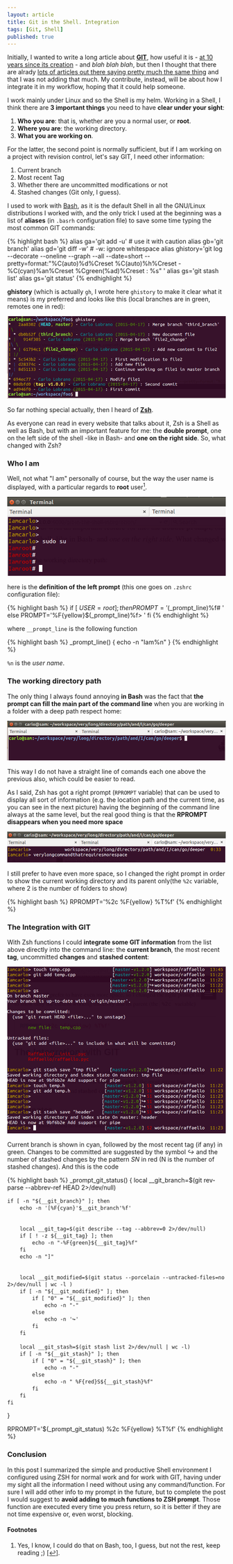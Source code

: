 ```yaml
---
layout: article
title: Git in the Shell. Integration
tags: [Git, Shell]
published: true
---
```


Initially, I wanted to write a long article about [**GIT**](http://git-scm.com/), how useful it is - [at 10 years since its creation](https://www.atlassian.com/git/articles/10-years-of-git/) - and *blah blah blah*, but then I thought that there are alrady [lots of articles out there saying pretty much the same thing](https://www.google.it/search?client=ubuntu&hs=6Sm&channel=fs&q=git+how+to&oq=git+how+to&gs_l=serp.3...9121.9812.0.10076.7.6.0.0.0.0.0.0..0.0.msedr...0...1c.1.64.serp..7.0.0.vaBWCreLahE) and that I was not adding that much. My contribute, instead, will be about how I integrate it in my workflow, hoping that it could help someone.

I work mainly under Linux and so the Shell is my helm. Working in a Shell, I think there are **3 important things** you need to have **clear under your sight**:

1. **Who you are**: that is, whether are you a normal user, or **root**.
2. **Where you are**: the working directory.
3. **What you are working on**.

For the latter, the second point is normally sufficient, but if I am working on a project with revision control, let's say GIT, I need other information:

1. Current branch
2. Most recent Tag
3. Whether there are uncommitted modifications or not
4. Stashed changes (Git only, I guess).

I used to work with [Bash](https://www.gnu.org/software/bash/), as it is the default Shell in all the GNU/Linux distributions I worked with, and the only trick I used at the beginning was a list of **aliases** (in `.basrh` configuration file) to save some time typing the most common GIT commands:

{% highlight bash %}
alias ga='git add -u'       # use it with caution
alias gb='git branch'
alias gd='git diff -w'      # -w: ignore whitespace
alias ghistory='git log --decorate --oneline --graph --all --date=short --pretty=format:"%C(auto)%d%Creset %C(auto)%h%Creset - %C(cyan)%an%Creset %Cgreen(%ad)%Creset : %s" '
alias gs='git stash list'
alias gs='git status'
{% endhighlight %}

**ghistory** (which is actually `gh`, I wrote here `ghistory` to make it clear what it means) is my preferred and looks like this (local branches are in green, remotes one in red):

![ghistory](/images/bash-ghistory.png)


So far nothing special actually, then I heard of [**Zsh**](http://zsh.sourceforge.net/).

As everyone can read in every website that talks about it, Zsh is a Shell as well as Bash, but with an important feature for me: the **double prompt**, one on the left side of the shell -like in Bash- and **one on the right side**. So, what changed with Zsh?

### Who I am

Well, not what "I am" personally of course, but the way the user name is displayed, with a particular regards to **root** user<a rel="nofollow" href="#footnote1" id="ref_footnote1"><sup>1</sup></a>.

![iamroot](/images/iamroot.png)

here is the **definition of the left prompt** (this one goes on `.zshrc` configuration file):

{% highlight bash %}
if [ ${USER} = root ]; then
    PROMPT='%F{red}$(_prompt_line)%f# '
else
    PROMPT='%F{yellow}$(_prompt_line)%f> '
fi
{% endhighlight %}

where `__prompt_line` is the following function

{% highlight bash %}
_prompt_line()
{
    echo -n "Iam%n"
}
{% endhighlight %}

`%n` is the *user name*.

### The working directory path

The only thing I always found annoying **in Bash** was the fact that **the prompt can fill the main part of the command line** when you are working in a folder with a deep path respect home:

![bash-long-path](/images/bash-long-path.png)

This way I do not have a straight line of comands each one above the previous also, which could be easier to read.

As I said, Zsh has got a right prompt (`RPROMPT` variable) that can be used to display all sort of information (e.g. the location path and the current time, as you can see in the next picture) having the beginning of the command line always at the same level, but the real good thing is that the **RPROMPT disappears when you need more space**

![zsh-long-path](/images/zsh-long-path.png)

I still prefer to have even more space, so I changed the right prompt in order to show the current working directory and its parent only(the `%2c` variable, where 2 is the number of folders to show)

{% highlight bash %}
RPROMPT='%2c %F{yellow} %T%f'
{% endhighlight %}

### The Integration with GIT

With Zsh functions I could **integrate some GIT information** from the list above directly into the command line: the **current branch**, the most recent **tag**, uncommitted **changes** and **stashed content**:


![zsh-with-git-info](/images/zsh-with-git.png)

Current branch is shown in cyan, followed by the most recent tag (if any) in green. Changes to be committed are suggested by the symbol *↪* and the number of stashed changes by the pattern *SN* in red (N is the number of stashed changes). And this is the code

{% highlight bash %}
_prompt_git_status()
{
    local __git_branch=$(git rev-parse --abbrev-ref HEAD 2>/dev/null)

    if [ -n "${__git_branch}" ]; then
        echo -n '[%F{cyan}'$__git_branch'%f'


        local __git_tag=$(git describe --tag --abbrev=0 2>/dev/null)
        if [ ! -z ${__git_tag} ]; then
            echo -n "-%F{green}${__git_tag}%f"
        fi
        echo -n "]"


        local __git_modified=$(git status --porcelain --untracked-files=no 2>/dev/null | wc -l )
        if [ -n "${__git_modified}" ]; then
            if [ "0" = "${__git_modified}" ]; then
                echo -n "-"
            else
                echo -n '↪'
            fi
        fi

        local __git_stash=$(git stash list 2>/dev/null | wc -l)
        if [ -n "${__git_stash}" ]; then
            if [ "0" = "${__git_stash}" ]; then
                echo -n "-"
            else
                echo -n " %F{red}S${__git_stash}%f"
            fi
        fi
    fi
}


RPROMPT='$(_prompt_git_status) %2c %F{yellow} %T%f'
{% endhighlight %}


### Conclusion

In this post I summarized the simple and productive Shell environment I configured using ZSH for normal work and for work with GIT, having under my sight all the information I need without using any command/function. For sure I will add other info to my prompt in the future, but to complete the post I would suggest to **avoid adding to much functions to ZSH prompt**. Those function are executed every time you press return, so it is better if they are not time expensive or, even worst, blocking.



#### Footnotes
1. Yes, I know, I could do that on Bash, too, I guess, but not the rest, keep reading ;) <a rel="nofollow" href="#ref_footnote1" id="footnote1">[↩]</a>.
